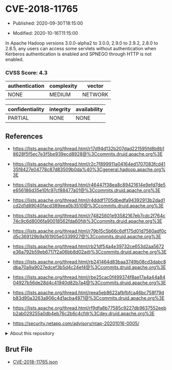 # CVE-2018-11765

- Published: 2020-09-30T18:15:00

- Modified: 2020-10-16T11:15:00

In Apache Hadoop versions 3.0.0-alpha2 to 3.0.0, 2.9.0 to 2.9.2, 2.8.0 to 2.8.5, any users can access some servlets without authentication when Kerberos authentication is enabled and SPNEGO through HTTP is not enabled.

### CVSS Score: **4.3**

| authentication | complexity | vector |
| --- | --- | --- |
| NONE | MEDIUM | NETWORK |

| confidentiality | integrity | availability |
| --- | --- | --- |
| PARTIAL | NONE | NONE |

## References

* https://lists.apache.org/thread.html/r17d94d132b207dad221595fd8b8b18628f5f5ec7e3f5be939ecd8928@%3Ccommits.druid.apache.org%3E

* https://lists.apache.org/thread.html/r2c7f899911a04164ed1707083fcd4135f8427e04778c87d83509b0da%40%3Cgeneral.hadoop.apache.org%3E

* https://lists.apache.org/thread.html/r46447f38ea8c89421614e9efd7de5e656186d35e10fc97cf88477a01@%3Ccommits.druid.apache.org%3E

* https://lists.apache.org/thread.html/r4dddf1705dbedfa94392913b2dad1cd2d1d89040facd389eea0b3510@%3Ccommits.druid.apache.org%3E

* https://lists.apache.org/thread.html/r74825601e93582167eb7cdc2f764c74c9c6d8006fa90018562fda60f@%3Ccommits.druid.apache.org%3E

* https://lists.apache.org/thread.html/r79b15c5b66c6df175d01d7560adf0cd5c369129b9a161905e0339927@%3Ccommits.druid.apache.org%3E

* https://lists.apache.org/thread.html/rb21df54a4e39732ce653d2aa5672e36a792b59eb6717f2a06bb8d02a@%3Ccommits.druid.apache.org%3E

* https://lists.apache.org/thread.html/rb241464d83baa3749b08cd3dabc8dba70a9a9027edcef3b5d4c24ef4@%3Ccommits.druid.apache.org%3E

* https://lists.apache.org/thread.html/rbe25cac0f499374f8ae17a4a44a8404927b56de28d4c41940d82b7a4@%3Ccommits.druid.apache.org%3E

* https://lists.apache.org/thread.html/reea5eb8622afbfbfca46bc758f79db83d90a3263a906c4d1acba4971@%3Ccommits.druid.apache.org%3E

* https://lists.apache.org/thread.html/rf9dfa8b77585c9227db9637552eebb2ab029255a0db4eb76c2b6c4cf@%3Cdev.druid.apache.org%3E

* https://security.netapp.com/advisory/ntap-20201016-0005/

<details>
<summary>About this repository</summary> 

  This repository is part of the project [Live Hack CVE](https://github.com/Live-Hack-CVE). Main website can be found [www.live-hack.org](https://www.live-hack.org) 
  
  Made by [Sn0wAlice](https://github.com/Sn0wAlice) for the people that care about security and need to have a feed of the latest CVEs. Hope you enjoy it, don't forget to star the repo and follow me on [Twitter](https://twitter.com/Sn0wAlice) and [Github](https://github.com/Sn0wAlice). And that is my [personnal website](https://www.alice-snow.me/)

  - [Home Page](https://github.com/Live-Hack-CVE)
  - [Framework](https://github.com/Live-Hack-CVE/cve-framework)
  - [CVE database](https://github.com/Live-Hack-CVE/full_database)
  - [Changelog](https://github.com/Live-Hack-CVE/Changelog)
</details>

## Brut File

* [CVE-2018-11765.json](https://raw.githubusercontent.com/Live-Hack-CVE/full_database/main/cves/2018/CVE-2018-11765.json)

